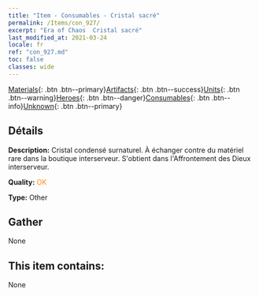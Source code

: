 ```yaml
---
title: "Item - Consumables - Cristal sacré"
permalink: /Items/con_927/
excerpt: "Era of Chaos  Cristal sacré"
last_modified_at: 2021-03-24
locale: fr
ref: "con_927.md"
toc: false
classes: wide
---
```

 [Materials](/fr/Items/){: .btn .btn--primary}[Artifacts](/fr/Items/Artifacts/){: .btn .btn--success}[Units](/fr/Items/Units/){: .btn .btn--warning}[Heroes](/fr/Items/Heroes/){: .btn .btn--danger}[Consumables](/fr/Items/Consumables/){: .btn .btn--info}[Unknown](/fr/Items/Unknown/){: .btn .btn--primary}

## Détails
 **Description:** Cristal condensé surnaturel. À échanger contre du matériel rare dans la boutique interserveur. S'obtient dans l'Affrontement des Dieux interserveur.

 **Quality:** <span style="color: #FF8C00">OK</span>

 **Type:** Other

## Gather

  None

## This item contains:

  None

